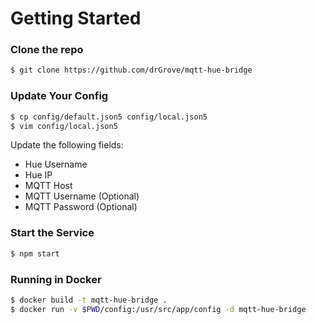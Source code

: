 # Getting Started

### Clone the repo
```bash
$ git clone https://github.com/drGrove/mqtt-hue-bridge
```

### Update Your Config
```bash
$ cp config/default.json5 config/local.json5
$ vim config/local.json5
```

Update the following fields:

- Hue Username
- Hue IP
- MQTT Host
- MQTT Username (Optional)
- MQTT Password (Optional)

### Start the Service
```bash
$ npm start
```

### Running in Docker
```bash
$ docker build -t mqtt-hue-bridge .
$ docker run -v $PWD/config:/usr/src/app/config -d mqtt-hue-bridge
```
